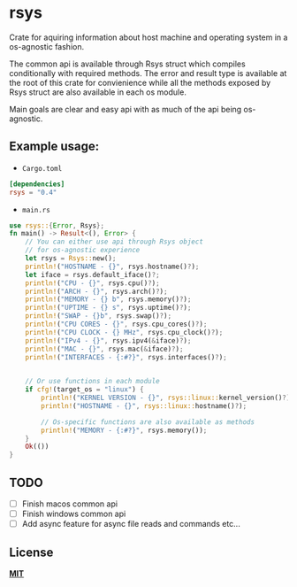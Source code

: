 # rsys
Crate for aquiring information about host machine and operating system
in a os-agnostic fashion.  
 
The common api is available through Rsys struct which compiles conditionally with
required methods. The error and result type is available at the root of this crate for convienience
while all the methods exposed by Rsys struct are also available in each os module.  

Main goals are clear and easy api with as much of the api being os-agnostic.
  
## Example usage:
- `Cargo.toml`

```toml
[dependencies]
rsys = "0.4"
```

- `main.rs`
```rust
use rsys::{Error, Rsys};
fn main() -> Result<(), Error> {
    // You can either use api through Rsys object
    // for os-agnostic experience
    let rsys = Rsys::new();
    println!("HOSTNAME - {}", rsys.hostname()?);
    let iface = rsys.default_iface()?;
    println!("CPU - {}", rsys.cpu()?);
    println!("ARCH - {}", rsys.arch()?);
    println!("MEMORY - {} b", rsys.memory()?);
    println!("UPTIME - {} s", rsys.uptime()?);
    println!("SWAP - {}b", rsys.swap()?);
    println!("CPU CORES - {}", rsys.cpu_cores()?);
    println!("CPU CLOCK - {} MHz", rsys.cpu_clock()?);
    println!("IPv4 - {}", rsys.ipv4(&iface)?);
    println!("MAC - {}", rsys.mac(&iface)?);
    println!("INTERFACES - {:#?}", rsys.interfaces()?);

    
    // Or use functions in each module
    if cfg!(target_os = "linux") {
        println!("KERNEL VERSION - {}", rsys::linux::kernel_version()?);
        println!("HOSTNAME - {}", rsys::linux::hostname()?);

        // Os-specific functions are also available as methods
        println!("MEMORY - {:#?}", rsys.memory());
    }
    Ok(())
}
```

## TODO
 - [ ] Finish macos common api
 - [ ] Finish windows common api
 - [ ] Add async feature for async file reads and commands etc...

## License
[**MIT**](https://gitlab.com/vvvxxx/rsys/-/blob/master/LICENSE)
